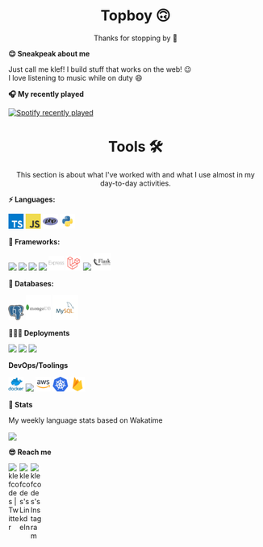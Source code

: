 <h1 align= "center"><b>Topboy 🙃</b></h1>

<p align="center">
Thanks for stopping by 🤝
</p>

**😌 Sneakpeak about me**

Just call me klef! I build stuff that works on the web! 😉 <br>
I love listening to music while on duty 😄

**🎧 My recently played**

[![Spotify recently played](https://spotify-recently-played-readme.vercel.app/api?user=60c4w28s5vmzo03qrlssmief6&count=3)](https://open.spotify.com/user/60c4w28s5vmzo03qrlssmief6)

<h1 align= "center"><b>Tools 🛠</b></h1>
<p align="center">
  This section is about what I've worked with and what I use almost in my day-to-day activities. <br />
</p>

**⚡️ Languages:**

<code><img height="30" src="https://raw.githubusercontent.com/github/explore/80688e429a7d4ef2fca1e82350fe8e3517d3494d/topics/typescript/typescript.png"></code>
<code><img height="30" src="https://raw.githubusercontent.com/github/explore/80688e429a7d4ef2fca1e82350fe8e3517d3494d/topics/javascript/javascript.png"></code>
<code><img height="30" src="https://raw.githubusercontent.com/github/explore/80688e429a7d4ef2fca1e82350fe8e3517d3494d/topics/php/php.png"></code>
<code><img height="30" src="https://raw.githubusercontent.com/github/explore/80688e429a7d4ef2fca1e82350fe8e3517d3494d/topics/python/python.png"></code>

**🌱 Frameworks:**

<code><img height="30" src="https://res.cloudinary.com/dgqfojhx4/image/upload/v1674506214/brimble-assets/next_pc5sq8.svg"></code>
<code><img height="32" src="https://res.cloudinary.com/dgqfojhx4/image/upload/v1674506214/brimble-assets/react_enqbki.svg"></code>
<code><img height="30" src="https://res.cloudinary.com/dgqfojhx4/image/upload/v1674506214/brimble-assets/nuxt_jezlae.svg"></code>
<code><img height="30" src="https://res.cloudinary.com/dgqfojhx4/image/upload/v1674506215/brimble-assets/vue_ms0yrd.svg"></code>
<code><img height="30" src="https://raw.githubusercontent.com/github/explore/80688e429a7d4ef2fca1e82350fe8e3517d3494d/topics/express/express.png"></code>
<code><img height="30" src="https://raw.githubusercontent.com/github/explore/80688e429a7d4ef2fca1e82350fe8e3517d3494d/topics/laravel/laravel.png"></code>
<code><img height="35" src="https://res.cloudinary.com/dgqfojhx4/image/upload/v1686908051/brimble-assets/fastapi-1_xr24t8.svg"></code>
<code><img height="35" src="https://raw.githubusercontent.com/github/explore/80688e429a7d4ef2fca1e82350fe8e3517d3494d/topics/flask/flask.png"></code>

**💽 Databases:**

<code><img height="30" src="https://raw.githubusercontent.com/github/explore/80688e429a7d4ef2fca1e82350fe8e3517d3494d/topics/postgresql/postgresql.png"></code>
<code><img height="50" src="https://raw.githubusercontent.com/github/explore/80688e429a7d4ef2fca1e82350fe8e3517d3494d/topics/mongodb/mongodb.png"></code>
<code><img height="50" src="https://raw.githubusercontent.com/github/explore/80688e429a7d4ef2fca1e82350fe8e3517d3494d/topics/mysql/mysql.png"></code>

**👨🏽‍💻 Deployments**

<a href="https://brimble.io"><img height="30" src="https://res.cloudinary.com/dgqfojhx4/image/upload/v1674552718/brimble-assets/img/brimble-in-circle_zbkids.svg"></a>
<a href="https://vercel.com"><img height="30" src="https://res.cloudinary.com/dgqfojhx4/image/upload/v1686909145/brimble-assets/logo-vercel_tw3zoh.svg"></a>
<a href="https://netlify.com"><img height="30" src="https://res.cloudinary.com/dgqfojhx4/image/upload/v1686909209/brimble-assets/netlify_bwxw0a.svg"></a>

**DevOps/Toolings**

<code><img height="30" src="https://raw.githubusercontent.com/github/explore/80688e429a7d4ef2fca1e82350fe8e3517d3494d/topics/docker/docker.png"></code>
<code><img height="30" src="https://res.cloudinary.com/dgqfojhx4/image/upload/v1674506215/brimble-assets/vite_od522b.svg"></code>
<code><img height="30" src="https://raw.githubusercontent.com/github/explore/80688e429a7d4ef2fca1e82350fe8e3517d3494d/topics/aws/aws.png"></code>
<code><img height="30" src="https://raw.githubusercontent.com/github/explore/80688e429a7d4ef2fca1e82350fe8e3517d3494d/topics/kubernetes/kubernetes.png"></code>
<code><img height="30" src="https://raw.githubusercontent.com/github/explore/80688e429a7d4ef2fca1e82350fe8e3517d3494d/topics/firebase/firebase.png"></code>

**🎉 Stats**

<p>My weekly language stats based on Wakatime</p>
<a href="https://github.com/klefcodes">
  <img align="center" src="https://github-readme-stats.vercel.app/api/wakatime?username=klefcodes" />
</a>

**😎 Reach me**

<a href="https://twitter.com/klefcodes">
  <img align="left" alt="klefcodes | Twitter" width="22px" src="https://cdn.jsdelivr.net/npm/simple-icons@v3/icons/twitter.svg" />
</a>
<a href="https://www.linkedin.com/in/klefcodes">
  <img align="left" alt="klefcodes's LinkdeIn" width="22px" src="https://cdn.jsdelivr.net/npm/simple-icons@v3/icons/linkedin.svg" />
</a>
<a href="https://www.instagram.com/klefcodes">
  <img align="left" alt="klefcodes's Instagram" width="22px" src="https://cdn.jsdelivr.net/npm/simple-icons@v3/icons/instagram.svg" />
</a>
